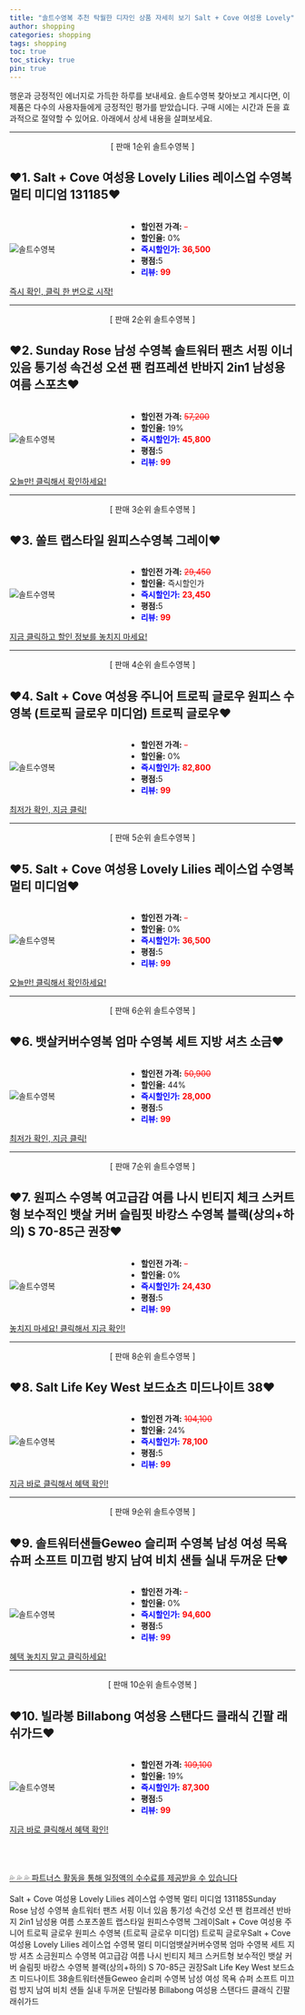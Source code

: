 ```yaml
---
title: "솔트수영복 추천 탁월한 디자인 상품 자세히 보기 Salt + Cove 여성용 Lovely"
author: shopping
categories: shopping
tags: shopping
toc: true
toc_sticky: true
pin: true
---
```

행운과 긍정적인 에너지로 가득한 하루를 보내세요. 솔트수영복 찾아보고 계시다면, 이 제품은 다수의 사용자들에게 긍정적인 평가를 받았습니다. 구매 시에는 시간과 돈을 효과적으로 절약할 수 있어요. 아래에서 상세 내용을 살펴보세요.

---
<p class="toplist" style="margin: 0 auto; display: block; width: fit-content;">[ 판매 1순위 솔트수영복 ]</p>

<h2><strong>❤️1. Salt + Cove 여성용 Lovely Lilies 레이스업 수영복 멀티 미디엄 131185❤️</strong></h2>

<div style="display: flex; align-items: center;">
    <div style="flex: 0.4;">
        <img src="https://thumbnail8.coupangcdn.com/thumbnails/remote/230x230ex/image/vendor_inventory/4a02/97c1e1a4637a0a1d32ca4c1df343a8fb65f1fce947cbcb7ec53b052f2890.jpg" alt="솔트수영복" style="max-width: 100%;">
    </div>
    <div style="flex: 0.6; margin-left: 10px;">
        <ul>
            <li><strong>할인전 가격:</strong> <del style="color: red;">-</del></li>
            <li><strong>할인율:</strong> 0%</li>
            <li><span style='color:blue'><strong>즉시할인가:</strong></span> <span style='color:red'><strong>36,500</strong></span></li>
            <li><strong>평점:</strong>5</li>
            <li><span style='color:blue'><strong>리뷰:</strong></span> <span style='color:red'><strong>99</strong></span></li>
        </ul>
    </div>
</div>
<div class="center">
    <a href="https://selin100587001.github.io?lptag=AF9450613&subid=githubio&pageKey=7904293400&traceid=V0-153&itemId=21670645689&vendorItemId=88977168096" class="myButton">
        즉시 확인, 클릭 한 번으로 시작!
    </a>
</div>


---
<p class="toplist" style="margin: 0 auto; display: block; width: fit-content;">[ 판매 2순위 솔트수영복 ]</p>

<h2><strong>❤️2. Sunday Rose 남성 수영복 솔트워터 팬츠 서핑 이너 있음 통기성 속건성 오션 팬 컴프레션 반바지 2in1 남성용 여름 스포츠❤️</strong></h2>

<div style="display: flex; align-items: center;">
    <div style="flex: 0.4;">
        <img src="https://thumbnail6.coupangcdn.com/thumbnails/remote/230x230ex/image/vendor_inventory/ea0b/ce0673bd0c06afdc56c3324acf2349a7954f0afba26d9d47cf329de91183.jpg" alt="솔트수영복" style="max-width: 100%;">
    </div>
    <div style="flex: 0.6; margin-left: 10px;">
        <ul>
            <li><strong>할인전 가격:</strong> <del style="color: red;">57,200</del></li>
            <li><strong>할인율:</strong> 19%</li>
            <li><span style='color:blue'><strong>즉시할인가:</strong></span> <span style='color:red'><strong>45,800</strong></span></li>
            <li><strong>평점:</strong>5</li>
            <li><span style='color:blue'><strong>리뷰:</strong></span> <span style='color:red'><strong>99</strong></span></li>
        </ul>
    </div>
</div>
<div class="center">
    <a href="https://selin100587001.github.io?lptag=AF9450613&subid=githubio&pageKey=7918043842&traceid=V0-153&itemId=21744653412&vendorItemId=88793720728" class="myButton">
        오늘만! 클릭해서 확인하세요!
    </a>
</div>


---
<p class="toplist" style="margin: 0 auto; display: block; width: fit-content;">[ 판매 3순위 솔트수영복 ]</p>

<h2><strong>❤️3. 쏠트 랩스타일 원피스수영복 그레이❤️</strong></h2>

<div style="display: flex; align-items: center;">
    <div style="flex: 0.4;">
        <img src="https://thumbnail9.coupangcdn.com/thumbnails/remote/230x230ex/image/vendor_inventory/800e/4197f93d70a9c0373ea580f00329758e5b9d89e0d170cd490983ee6418d0.jpg" alt="솔트수영복" style="max-width: 100%;">
    </div>
    <div style="flex: 0.6; margin-left: 10px;">
        <ul>
            <li><strong>할인전 가격:</strong> <del style="color: red;">29,450</del></li>
            <li><strong>할인율:</strong> 즉시할인가</li>
            <li><span style='color:blue'><strong>즉시할인가:</strong></span> <span style='color:red'><strong>23,450</strong></span></li>
            <li><strong>평점:</strong>5</li>
            <li><span style='color:blue'><strong>리뷰:</strong></span> <span style='color:red'><strong>99</strong></span></li>
        </ul>
    </div>
</div>
<div class="center">
    <a href="https://selin100587001.github.io?lptag=AF9450613&subid=githubio&pageKey=6947919460&traceid=V0-153&itemId=16870068429&vendorItemId=84200888833" class="myButton">
        지금 클릭하고 할인 정보를 놓치지 마세요!
    </a>
</div>


---
<p class="toplist" style="margin: 0 auto; display: block; width: fit-content;">[ 판매 4순위 솔트수영복 ]</p>

<h2><strong>❤️4. Salt + Cove 여성용 주니어 트로픽 글로우 원피스 수영복 (트로픽 글로우 미디엄) 트로픽 글로우❤️</strong></h2>

<div style="display: flex; align-items: center;">
    <div style="flex: 0.4;">
        <img src="https://thumbnail8.coupangcdn.com/thumbnails/remote/230x230ex/image/vendor_inventory/34ce/c0837016e4ada97ac784e669a0c4273f6ff2792ede82da1a6255ab30bead.jpg" alt="솔트수영복" style="max-width: 100%;">
    </div>
    <div style="flex: 0.6; margin-left: 10px;">
        <ul>
            <li><strong>할인전 가격:</strong> <del style="color: red;">-</del></li>
            <li><strong>할인율:</strong> 0%</li>
            <li><span style='color:blue'><strong>즉시할인가:</strong></span> <span style='color:red'><strong>82,800</strong></span></li>
            <li><strong>평점:</strong>5</li>
            <li><span style='color:blue'><strong>리뷰:</strong></span> <span style='color:red'><strong>99</strong></span></li>
        </ul>
    </div>
</div>
<div class="center">
    <a href="https://selin100587001.github.io?lptag=AF9450613&subid=githubio&pageKey=7990988425&traceid=V0-153&itemId=22211961661&vendorItemId=89257988458" class="myButton">
        최저가 확인, 지금 클릭!
    </a>
</div>


---
<p class="toplist" style="margin: 0 auto; display: block; width: fit-content;">[ 판매 5순위 솔트수영복 ]</p>

<h2><strong>❤️5. Salt + Cove 여성용 Lovely Lilies 레이스업 수영복 멀티 미디엄❤️</strong></h2>

<div style="display: flex; align-items: center;">
    <div style="flex: 0.4;">
        <img src="https://thumbnail10.coupangcdn.com/thumbnails/remote/230x230ex/image/vendor_inventory/f8f8/aca8edb05093e52c9738987f74d04f6db02120afc25c9118628da1886970.jpg" alt="솔트수영복" style="max-width: 100%;">
    </div>
    <div style="flex: 0.6; margin-left: 10px;">
        <ul>
            <li><strong>할인전 가격:</strong> <del style="color: red;">-</del></li>
            <li><strong>할인율:</strong> 0%</li>
            <li><span style='color:blue'><strong>즉시할인가:</strong></span> <span style='color:red'><strong>36,500</strong></span></li>
            <li><strong>평점:</strong>5</li>
            <li><span style='color:blue'><strong>리뷰:</strong></span> <span style='color:red'><strong>99</strong></span></li>
        </ul>
    </div>
</div>
<div class="center">
    <a href="https://selin100587001.github.io?lptag=AF9450613&subid=githubio&pageKey=7950529569&traceid=V0-153&itemId=21941310661&vendorItemId=90138772351" class="myButton">
        오늘만! 클릭해서 확인하세요!
    </a>
</div>


---
<p class="toplist" style="margin: 0 auto; display: block; width: fit-content;">[ 판매 6순위 솔트수영복 ]</p>

<h2><strong>❤️6. 뱃살커버수영복 엄마 수영복 세트 지방 셔츠 소금❤️</strong></h2>

<div style="display: flex; align-items: center;">
    <div style="flex: 0.4;">
        <img src="https://thumbnail9.coupangcdn.com/thumbnails/remote/230x230ex/image/vendor_inventory/4151/bb98112b37a826f7ccb80e8ffbd83297f301951f91c3ee2b5fdbfb087bcb.jpg" alt="솔트수영복" style="max-width: 100%;">
    </div>
    <div style="flex: 0.6; margin-left: 10px;">
        <ul>
            <li><strong>할인전 가격:</strong> <del style="color: red;">50,900</del></li>
            <li><strong>할인율:</strong> 44%</li>
            <li><span style='color:blue'><strong>즉시할인가:</strong></span> <span style='color:red'><strong>28,000</strong></span></li>
            <li><strong>평점:</strong>5</li>
            <li><span style='color:blue'><strong>리뷰:</strong></span> <span style='color:red'><strong>99</strong></span></li>
        </ul>
    </div>
</div>
<div class="center">
    <a href="https://selin100587001.github.io?lptag=AF9450613&subid=githubio&pageKey=8043424055&traceid=V0-153&itemId=22527464871&vendorItemId=89569466804" class="myButton">
        최저가 확인, 지금 클릭!
    </a>
</div>


---
<p class="toplist" style="margin: 0 auto; display: block; width: fit-content;">[ 판매 7순위 솔트수영복 ]</p>

<h2><strong>❤️7. 원피스 수영복 여고급감 여름 나시 빈티지 체크 스커트형 보수적인 뱃살 커버 슬림핏 바캉스 수영복 블랙(상의+하의) S 70-85근 권장❤️</strong></h2>

<div style="display: flex; align-items: center;">
    <div style="flex: 0.4;">
        <img src="https://thumbnail6.coupangcdn.com/thumbnails/remote/230x230ex/image/vendor_inventory/0d1e/ce1641d9dbbed1e2482405eb63fb440d4a5dc304c5cbe66500ba1fe24142.jpeg" alt="솔트수영복" style="max-width: 100%;">
    </div>
    <div style="flex: 0.6; margin-left: 10px;">
        <ul>
            <li><strong>할인전 가격:</strong> <del style="color: red;">-</del></li>
            <li><strong>할인율:</strong> 0%</li>
            <li><span style='color:blue'><strong>즉시할인가:</strong></span> <span style='color:red'><strong>24,430</strong></span></li>
            <li><strong>평점:</strong>5</li>
            <li><span style='color:blue'><strong>리뷰:</strong></span> <span style='color:red'><strong>99</strong></span></li>
        </ul>
    </div>
</div>
<div class="center">
    <a href="https://selin100587001.github.io?lptag=AF9450613&subid=githubio&pageKey=6636182694&traceid=V0-153&itemId=15151618612&vendorItemId=82373131516" class="myButton">
        놓치지 마세요! 클릭해서 지금 확인!
    </a>
</div>


---
<p class="toplist" style="margin: 0 auto; display: block; width: fit-content;">[ 판매 8순위 솔트수영복 ]</p>

<h2><strong>❤️8. Salt Life Key West 보드쇼츠 미드나이트 38❤️</strong></h2>

<div style="display: flex; align-items: center;">
    <div style="flex: 0.4;">
        <img src="https://thumbnail9.coupangcdn.com/thumbnails/remote/230x230ex/image/vendor_inventory/1d53/3d86a79f56612382850074c8c5274472035354fc7d37de9c31d3a9c25b3e.jpg" alt="솔트수영복" style="max-width: 100%;">
    </div>
    <div style="flex: 0.6; margin-left: 10px;">
        <ul>
            <li><strong>할인전 가격:</strong> <del style="color: red;">104,100</del></li>
            <li><strong>할인율:</strong> 24%</li>
            <li><span style='color:blue'><strong>즉시할인가:</strong></span> <span style='color:red'><strong>78,100</strong></span></li>
            <li><strong>평점:</strong>5</li>
            <li><span style='color:blue'><strong>리뷰:</strong></span> <span style='color:red'><strong>99</strong></span></li>
        </ul>
    </div>
</div>
<div class="center">
    <a href="https://selin100587001.github.io?lptag=AF9450613&subid=githubio&pageKey=8131448439&traceid=V0-153&itemId=23092747442&vendorItemId=90353958567" class="myButton">
        지금 바로 클릭해서 혜택 확인!
    </a>
</div>


---
<p class="toplist" style="margin: 0 auto; display: block; width: fit-content;">[ 판매 9순위 솔트수영복 ]</p>

<h2><strong>❤️9. 솔트워터샌들Geweo 슬리퍼 수영복 남성 여성 목욕 슈퍼 소프트 미끄럼 방지 남여 비치 샌들 실내 두꺼운 단❤️</strong></h2>

<div style="display: flex; align-items: center;">
    <div style="flex: 0.4;">
        <img src="https://thumbnail7.coupangcdn.com/thumbnails/remote/230x230ex/image/vendor_inventory/b022/2f5017453d96dd5ecdcf3da472fc6e8359412cd5734e61f5b96f04a65d60.jpg" alt="솔트수영복" style="max-width: 100%;">
    </div>
    <div style="flex: 0.6; margin-left: 10px;">
        <ul>
            <li><strong>할인전 가격:</strong> <del style="color: red;">-</del></li>
            <li><strong>할인율:</strong> 0%</li>
            <li><span style='color:blue'><strong>즉시할인가:</strong></span> <span style='color:red'><strong>94,600</strong></span></li>
            <li><strong>평점:</strong>5</li>
            <li><span style='color:blue'><strong>리뷰:</strong></span> <span style='color:red'><strong>99</strong></span></li>
        </ul>
    </div>
</div>
<div class="center">
    <a href="https://selin100587001.github.io?lptag=AF9450613&subid=githubio&pageKey=7256416899&traceid=V0-153&itemId=18471559667&vendorItemId=85611630424" class="myButton">
        혜택 놓치지 말고 클릭하세요!
    </a>
</div>


---
<p class="toplist" style="margin: 0 auto; display: block; width: fit-content;">[ 판매 10순위 솔트수영복 ]</p>

<h2><strong>❤️10. 빌라봉 Billabong 여성용 스탠다드 클래식 긴팔 래쉬가드❤️</strong></h2>

<div style="display: flex; align-items: center;">
    <div style="flex: 0.4;">
        <img src="https://thumbnail10.coupangcdn.com/thumbnails/remote/230x230ex/image/vendor_inventory/26d1/4a4b27c4b5cfa5a996ba66c96296965b18f0049c8fb2f5e684c7c57288c1.jpg" alt="솔트수영복" style="max-width: 100%;">
    </div>
    <div style="flex: 0.6; margin-left: 10px;">
        <ul>
            <li><strong>할인전 가격:</strong> <del style="color: red;">109,100</del></li>
            <li><strong>할인율:</strong> 19%</li>
            <li><span style='color:blue'><strong>즉시할인가:</strong></span> <span style='color:red'><strong>87,300</strong></span></li>
            <li><strong>평점:</strong>5</li>
            <li><span style='color:blue'><strong>리뷰:</strong></span> <span style='color:red'><strong>99</strong></span></li>
        </ul>
    </div>
</div>
<div class="center">
    <a href="https://selin100587001.github.io?lptag=AF9450613&subid=githubio&pageKey=7114293699&traceid=V0-153&itemId=17794403646&vendorItemId=85474054180" class="myButton">
        지금 바로 클릭해서 혜택 확인!
    </a>
</div>

<br><br><br>[💦 💦 💦 파트너스 활동을 통해 일정액의 수수료를 제공받을 수 있습니다](https://link.coupang.com/a/bcpT2c)<br><br>Salt + Cove 여성용 Lovely Lilies 레이스업 수영복 멀티 미디엄 131185Sunday Rose 남성 수영복 솔트워터 팬츠 서핑 이너 있음 통기성 속건성 오션 팬 컴프레션 반바지 2in1 남성용 여름 스포츠쏠트 랩스타일 원피스수영복 그레이Salt + Cove 여성용 주니어 트로픽 글로우 원피스 수영복 (트로픽 글로우 미디엄) 트로픽 글로우Salt + Cove 여성용 Lovely Lilies 레이스업 수영복 멀티 미디엄뱃살커버수영복 엄마 수영복 세트 지방 셔츠 소금원피스 수영복 여고급감 여름 나시 빈티지 체크 스커트형 보수적인 뱃살 커버 슬림핏 바캉스 수영복 블랙(상의+하의) S 70-85근 권장Salt Life Key West 보드쇼츠 미드나이트 38솔트워터샌들Geweo 슬리퍼 수영복 남성 여성 목욕 슈퍼 소프트 미끄럼 방지 남여 비치 샌들 실내 두꺼운 단빌라봉 Billabong 여성용 스탠다드 클래식 긴팔 래쉬가드